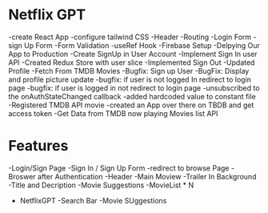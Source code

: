
# Netflix GPT
 -create React App
 -configure tailwind CSS
 -Header
 -Routing
 -Login Form
 -sign Up Form
 -Form Validation
 -useRef Hook 
 -Firebase Setup
 -Delpying Our App to Production
 -Create SignUp in User Account
 -Implement Sign In user API
 -Created Redux Store with user slice 
 -Implemented Sign Out
 -Updated Profile
 -Fetch From TMDB Movies 
 -Bugfix: Sign up User
 -BugFix: Display and profile picture update
 -bugfix: if user is not logged In redirect to login page
 -bugfix: if user is logged in not redirect to login page 
 -unsubscribed to the onAuthStateChanged callback
 -added hardcoded value to constant file 
 -Registered  TMDB API movie 
 -created an App over there on TBDB and get access token
 -Get Data from TMDB now playing Movies list API 
 
 

 
 

 # Features
  -Login/Sign Page
     -Sign In / Sign Up Form
     -redirect to browse Page
  -Broswer after Authentication 
    -Header 
    -Main Moview
       -Trailer In Background 
       -Title and Decription 
       -Movie Suggestions 
          -MovieList * N

 - NetflixGPT
   -Search Bar
   -Movie SUggestions 
           